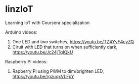 # linzIoT
Learning IoT with Coursera specialization

Arduino videos:  
   1) One LED and two switches, https://youtu.be/TZ4YyF4uyZQ
   2) Ciruit with LED that turns on when sufficiently dark, https://youtu.be/Jc24jTgIQkU

Raspberry PI videos:
  1) Rapberry PI using PWM to dim/brighten LED, https://youtu.be/rgzuqxVLFpY
   
   
